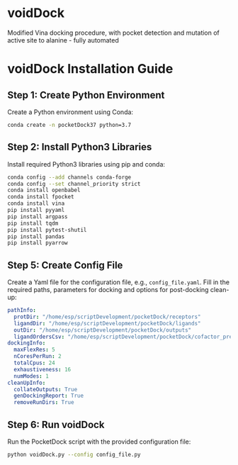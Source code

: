 # voidDock
Modified Vina docking procedure, with pocket detection and mutation of active site to alanine - fully automated
# voidDock Installation Guide

## Step 1: Create Python Environment

Create a Python environment using Conda:

```bash
conda create -n pocketDock37 python=3.7
```


## Step 2: Install Python3 Libraries

Install required Python3 libraries using pip and conda:

```bash
conda config --add channels conda-forge
conda config --set channel_priority strict
conda install openbabel
conda install fpocket
conda install vina
pip install pyyaml
pip install argpass
pip install tqdm
pip install pytest-shutil
pip install pandas
pip install pyarrow
```

## Step 5: Create Config File

Create a Yaml file for the configuration file, e.g., `config_file.yaml`. Fill in the required paths, parameters for docking and options for post-docking clean-up:

```yaml
pathInfo:
  protDir: "/home/esp/scriptDevelopment/pocketDock/receptors"
  ligandDir: "/home/esp/scriptDevelopment/pocketDock/ligands"
  outDir: "/home/esp/scriptDevelopment/pocketDock/outputs"
  ligandOrdersCsv: "/home/esp/scriptDevelopment/pocketDock/cofactor_predictions.csv"
dockingInfo:
  maxFlexRes: 5
  nCoresPerRun: 2 
  totalCpus: 24
  exhaustiveness: 16
  numModes: 1
cleanUpInfo:
  collateOutputs: True
  genDockingReport: True
  removeRunDirs: True
```

## Step 6: Run voidDock

Run the PocketDock script with the provided configuration file:

```bash
python voidDock.py --config config_file.py
```

